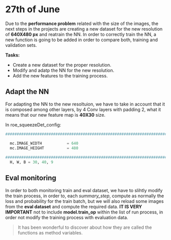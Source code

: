 # 27th of June
Due to the **performance problem** related with the size of the images, the next steps in the projects are creating a new dataset
for the new resolution of **640X480 px** and reatrain the NN. In order to correctly train the NN, a new function is going to be 
added in order to compare both, training and validation sets.

**Tasks:**
* Create a new dataset for the proper resolution.
* Modify and adatp the NN for the new resolution.
* Add the new features to the training process.


## Adapt the NN
For adapting the NN to the new resoltuion, we have to take in account that it is composed among other layers, by 4 Conv layers
with padding 2, what it means that our new feature map is **40X30** size.

In roe_squeezeDet_config:
```python
########################################################################### 

  mc.IMAGE_WIDTH           = 640
  mc.IMAGE_HEIGHT          = 480
  
###########################################################################
  H, W, B = 30, 40, 9
```

## Eval monitoring 
In order to both monitoring train and eval dataset, we have to slihtly modify the train process, in order to, each *summary_step*,
compute as normally the loss and probability for the train batch, but we will also reload some images from the **eval dataset** and
compute the required data. **IT IS VERY IMPORTANT** not to include **model.train_op** within the list of run process, in order not
modify the training process with evaluation data.

> It has been wonderful to discover about how they are called the functions as method variables.


